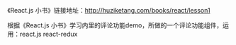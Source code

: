 《React.js 小书》链接地址：http://huziketang.com/books/react/lesson1

根据《React.js 小书》学习内里的评论功能demo，所做的一个评论功能组件，运用：react.js react-redux
